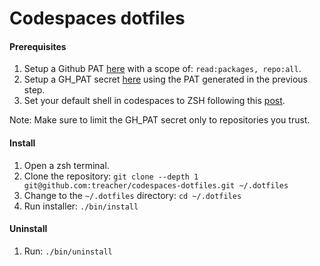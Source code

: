 # Codespaces dotfiles

#### Prerequisites

1. Setup a Github PAT [here](https://github.com/settings/tokens/new) with a scope of: `read:packages, repo:all`.
1. Setup a GH_PAT secret [here](https://github.com/settings/codespaces) using the PAT generated in the previous step.
1. Set your default shell in codespaces to ZSH following this [post](https://www.shanebart.com/set-default-vscode-terminal/).

Note: Make sure to limit the GH_PAT secret only to repositories you trust.

#### Install
1. Open a zsh terminal.
1. Clone the repository: `git clone --depth 1 git@github.com:treacher/codespaces-dotfiles.git ~/.dotfiles`
1. Change to the `~/.dotfiles` directory: `cd ~/.dotfiles`
1. Run installer: `./bin/install`

#### Uninstall
1. Run: `./bin/uninstall`
